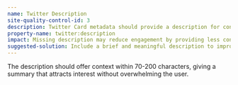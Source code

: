 ```yaml
---
name: Twitter Description
site-quality-control-id: 3
description: Twitter Card metadata should provide a description for context.
property-name: twitter:description
impact: Missing description may reduce engagement by providing less context on Twitter.
suggested-solution: Include a brief and meaningful description to improve user engagement on Twitter.
---
```


The description should offer context within 70-200 characters, giving a summary
that attracts interest without overwhelming the user.
